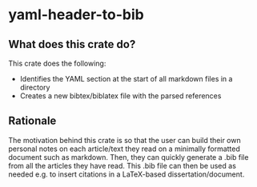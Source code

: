 # yaml-header-to-bib

## What does this crate do?

This crate does the following:
- Identifies the YAML section at the start of all markdown files in a directory
- Creates a new bibtex/biblatex file with the parsed references

## Rationale

The motivation behind this crate is so that the user can build their own personal notes on each article/text they read on a minimally formatted document such as markdown.
Then, they can quickly generate a .bib file from all the articles they have read.
This .bib file can then be used as needed e.g. to insert citations in a LaTeX-based dissertation/document.